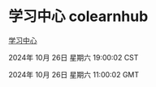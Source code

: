 # 学习中心 colearnhub
[学习中心](http://219.139.197.74:56308/colearnhub/)

2024年 10月 26日 星期六 19:00:02 CST

2024年 10月 26日 星期六 11:00:02 GMT
